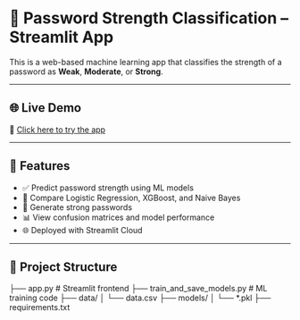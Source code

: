 # 🔐 Password Strength Classification – Streamlit App

This is a web-based machine learning app that classifies the strength of a password as **Weak**, **Moderate**, or **Strong**.

---

## 🌐 Live Demo

🔗 [Click here to try the app](https://mujjjtaba-password-strength-classification-app-hrvln6.streamlit.app/)

---


## 🚀 Features

- ✅ Predict password strength using ML models
- 🔄 Compare Logistic Regression, XGBoost, and Naive Bayes
- 🔐 Generate strong passwords
- 📊 View confusion matrices and model performance
- 🌐 Deployed with Streamlit Cloud

---

## 📁 Project Structure

├── app.py # Streamlit frontend
├── train_and_save_models.py # ML training code
├── data/
│ └── data.csv
├── models/
│ └── *.pkl
├── requirements.txt



